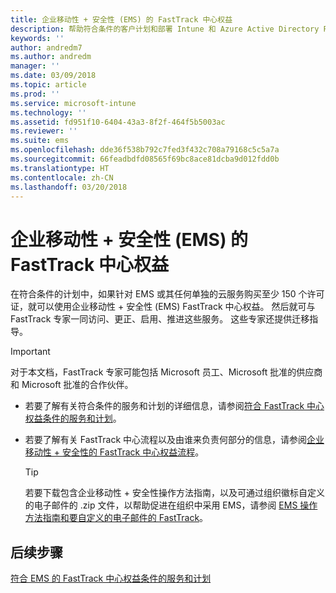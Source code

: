 ```yaml
---
title: 企业移动性 + 安全性 (EMS) 的 FastTrack 中心权益
description: 帮助符合条件的客户计划和部署 Intune 和 Azure Active Directory Premium 的项目
keywords: ''
author: andredm7
ms.author: andredm
manager: ''
ms.date: 03/09/2018
ms.topic: article
ms.prod: ''
ms.service: microsoft-intune
ms.technology: ''
ms.assetid: fd951f10-6404-43a3-8f2f-464f5b5003ac
ms.reviewer: ''
ms.suite: ems
ms.openlocfilehash: dde36f538b792c7fed3f432c708a79168c5c5a7a
ms.sourcegitcommit: 66feadbdfd08565f69bc8ace81dcba9d012fdd0b
ms.translationtype: HT
ms.contentlocale: zh-CN
ms.lasthandoff: 03/20/2018
---
```

# <a name="fasttrack-center-benefit-for-enterprise-mobility--security-ems"></a>企业移动性 + 安全性 (EMS) 的 FastTrack 中心权益

在符合条件的计划中，如果针对 EMS 或其任何单独的云服务购买至少 150 个许可证，就可以使用企业移动性 + 安全性 (EMS) FastTrack 中心权益。 然后就可与 FastTrack 专家一同访问、更正、启用、推进这些服务。 这些专家还提供迁移指导。

> [!IMPORTANT]
> 对于本文档，FastTrack 专家可能包括 Microsoft 员工、Microsoft 批准的供应商和 Microsoft 批准的合作伙伴。

- 若要了解有关符合条件的服务和计划的详细信息，请参阅[符合 FastTrack 中心权益条件的服务和计划](fasttrack-center-benefit-for-enterprise-mobility-suite-ems.md)。

- 若要了解有关 FastTrack 中心流程以及由谁来负责何部分的信息，请参阅[企业移动性 + 安全性的 FastTrack 中心权益流程](fasttrack-center-benefit-process-for-enterprise-mobility-suite-ems.md)。

    > [!TIP]
    > 若要下载包含企业移动性 + 安全性操作方法指南，以及可通过组织徽标自定义的电子邮件的 .zip 文件，以帮助促进在组织中采用 EMS，请参阅 [EMS 操作方法指南和要自定义的电子邮件的 FastTrack](https://gallery.technet.microsoft.com/FastTrack-for-EMS-How-To-f170da4c)。

## <a name="next-steps"></a>后续步骤

[符合 EMS 的 FastTrack 中心权益条件的服务和计划](fasttrack-center-benefit-for-enterprise-mobility-suite-ems.md)



